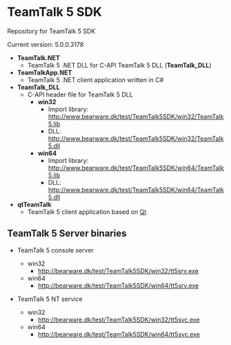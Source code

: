 # TeamTalk 5 SDK

Repository for TeamTalk 5 SDK

Current version: 5.0.0.3178

* **TeamTalk.NET**
  * TeamTalk 5 .NET DLL for C-API TeamTalk 5 DLL (**TeamTalk_DLL**)
* **TeamTalkApp.NET**
  * TeamTalk 5 .NET client application written in C#
* **TeamTalk_DLL**
  * C-API header file for TeamTalk 5 DLL
    * **win32**
      * Import library: http://www.bearware.dk/test/TeamTalk5SDK/win32/TeamTalk5.lib
      * DLL: http://www.bearware.dk/test/TeamTalk5SDK/win32/TeamTalk5.dll
    * **win64**
      * Import library: http://www.bearware.dk/test/TeamTalk5SDK/win64/TeamTalk5.lib
      * DLL: http://www.bearware.dk/test/TeamTalk5SDK/win64/TeamTalk5.dll
* **qtTeamTalk**
  * TeamTalk 5 client application based on [Qt](http://www.qt-project.org)

## TeamTalk 5 Server binaries

* TeamTalk 5 console server
  * win32
    * http://bearware.dk/test/TeamTalk5SDK/win32/tt5srv.exe
  * win64
    * http://bearware.dk/test/TeamTalk5SDK/win64/tt5srv.exe

* TeamTalk 5 NT service
  * win32
    * http://bearware.dk/test/TeamTalk5SDK/win32/tt5svc.exe
  * win64
    * http://bearware.dk/test/TeamTalk5SDK/win64/tt5svc.exe
